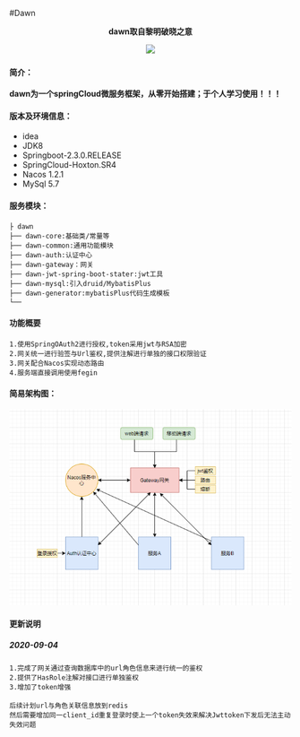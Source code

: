 #Dawn

<p align="center">
	<strong>dawn取自黎明破晓之意</strong>
</p>
<p align="center">
	<a href="http://www.54year.com"><img src="http://54year.com/usr/uploads/2020/08/650730182.png" width="400"></a>
</p>

#### 简介：
**dawn为一个springCloud微服务框架，从零开始搭建；于个人学习使用！！！**


#### 版本及环境信息：
- idea 
- JDK8 
- Springboot-2.3.0.RELEASE 
- SpringCloud-Hoxton.SR4
- Nacos 1.2.1
- MySql 5.7

#### 服务模块：
```
├ dawn
├── dawn-core:基础类/常量等
├── dawn-common:通用功能模块
├── dawn-auth:认证中心
├── dawn-gateway：网关
├── dawn-jwt-spring-boot-stater:jwt工具
├── dawn-mysql:引入druid/MybatisPlus
├── dawn-generator:mybatisPlus代码生成模板
└──
```
#### 功能概要
```
1.使用SpringOAuth2进行授权,token采用jwt与RSA加密
2.网关统一进行验签与Url鉴权,提供注解进行单独的接口权限验证
3.网关配合Nacos实现动态路由
4.服务端直接调用使用fegin
```
#### 简易架构图：
![](https://github.com/suucx/dawn/blob/master/script/1.png)



#### 更新说明

##### 2020-09-04 
```
1.完成了网关通过查询数据库中的url角色信息来进行统一的鉴权
2.提供了HasRole注解对接口进行单独鉴权
3.增加了token增强

后续计划url与角色关联信息放到redis
然后需要增加同一client_id重复登录时使上一个token失效来解决Jwttoken下发后无法主动失效问题

```




